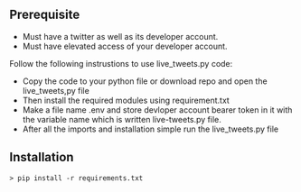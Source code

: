 ## Prerequisite ##
* Must have a twitter as well as its developer account.
* Must have elevated access of your developer account.

Follow the following instrustions to use live_tweets.py code:
* Copy the code to your python file or download repo and open the live_tweets,py file
* Then install the required modules using requirement.txt
* Make a file name .env and store devloper account bearer token in it with the variable name which is written live-tweets.py file.
* After all the imports and installation simple run the live_tweets.py file


## Installation ##
    > pip install -r requirements.txt
